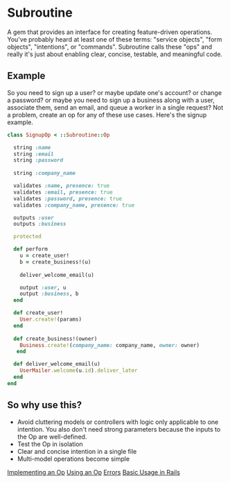 # Subroutine

A gem that provides an interface for creating feature-driven operations. You've probably heard at least one of these terms: "service objects", "form objects", "intentions", or "commands". Subroutine calls these "ops" and really it's just about enabling clear, concise, testable, and meaningful code.

## Example

So you need to sign up a user? or maybe update one's account? or change a password? or maybe you need to sign up a business along with a user, associate them, send an email, and queue a worker in a single request? Not a problem, create an op for any of these use cases. Here's the signup example.

```ruby
class SignupOp < ::Subroutine::Op

  string :name
  string :email
  string :password
  
  string :company_name

  validates :name, presence: true
  validates :email, presence: true
  validates :password, presence: true
  validates :company_name, presence: true

  outputs :user
  outputs :business

  protected

  def perform
    u = create_user!
    b = create_business!(u)
    
    deliver_welcome_email(u)

    output :user, u
    output :business, b
  end

  def create_user!
    User.create!(params)
  end
  
  def create_business!(owner)
    Business.create!(company_name: company_name, owner: owner)
   end

  def deliver_welcome_email(u)
    UserMailer.welcome(u.id).deliver_later
  end
end
```

## So why use this?

- Avoid cluttering models or controllers with logic only applicable to one intention. You also don't need strong parameters because the inputs to the Op are well-defined.
- Test the Op in isolation
- Clear and concise intention in a single file
- Multi-model operations become simple

[Implementing an Op](https://github.com/guideline-tech/subroutine/wiki/Implementing-an-Op)
[Using an Op](https://github.com/guideline-tech/subroutine/wiki/Using-an-Op)
[Errors](https://github.com/guideline-tech/subroutine/wiki/Errors)
[Basic Usage in Rails](https://github.com/guideline-tech/subroutine/wiki/Rails-Usage)
